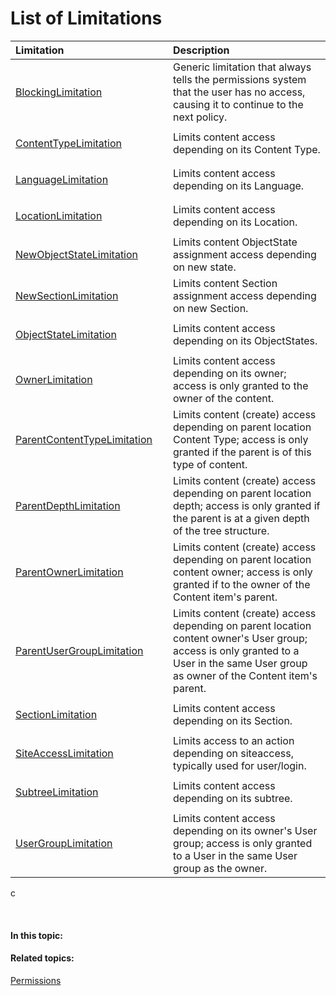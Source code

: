 # List of Limitations

<table>
<colgroup>
<col width="50%" />
<col width="50%" />
</colgroup>
<thead>
<tr class="header">
<th align="left">Limitation</th>
<th align="left">Description</th>
</tr>
</thead>
<tbody>
<tr class="odd">
<td align="left"><a href="BlockingLimitation" class="uri">BlockingLimitation</a></td>
<td align="left">Generic limitation that always tells the permissions system that the user has no access, causing it to continue to the next policy.</td>
</tr>
<tr class="even">
<td align="left"><p><a href="ContentTypeLimitation" class="uri">ContentTypeLimitation</a></p></td>
<td align="left">Limits content access depending on its Content Type.</td>
</tr>
<tr class="odd">
<td align="left"><p><a href="LanguageLimitation" class="uri">LanguageLimitation</a></p></td>
<td align="left">Limits content access depending on its Language.</td>
</tr>
<tr class="even">
<td align="left"><p><a href="LocationLimitation" class="uri">LocationLimitation</a></p></td>
<td align="left">Limits content access depending on its Location.</td>
</tr>
<tr class="odd">
<td align="left"><a href="NewObjectStateLimitation" class="uri">NewObjectStateLimitation</a></td>
<td align="left">Limits content ObjectState assignment access depending on new state.</td>
</tr>
<tr class="even">
<td align="left"><p><a href="NewSectionLimitation" class="uri">NewSectionLimitation</a></p></td>
<td align="left">Limits content Section assignment access depending on new Section.</td>
</tr>
<tr class="odd">
<td align="left"><p><a href="ObjectStateLimitation" class="uri">ObjectStateLimitation</a></p></td>
<td align="left">Limits content access depending on its ObjectStates.</td>
</tr>
<tr class="even">
<td align="left"><p><a href="OwnerLimitation" class="uri">OwnerLimitation</a></p></td>
<td align="left">Limits content access depending on its owner; access is only granted to the owner of the content.</td>
</tr>
<tr class="odd">
<td align="left"><p><a href="ParentContentTypeLimitation" class="uri">ParentContentTypeLimitation</a></p></td>
<td align="left">Limits content (create) access depending on parent location Content Type; access is only granted if the parent is of this type of content.</td>
</tr>
<tr class="even">
<td align="left"><p><a href="ParentDepthLimitation" class="uri">ParentDepthLimitation</a></p></td>
<td align="left">Limits content (create) access depending on parent location depth; access is only granted if the parent is at a given depth of the tree structure.</td>
</tr>
<tr class="odd">
<td align="left"><p><a href="ParentOwnerLimitation" class="uri">ParentOwnerLimitation</a></p></td>
<td align="left">Limits content (create) access depending on parent location content owner; access is only granted if to the owner of the Content item's parent.</td>
</tr>
<tr class="even">
<td align="left"><p><a href="ParentUserGroupLimitation" class="uri">ParentUserGroupLimitation</a></p></td>
<td align="left">Limits content (create) access depending on parent location content owner's User group; access is only granted to a User in the same User group as owner of the Content item's parent.</td>
</tr>
<tr class="odd">
<td align="left"><p><a href="SectionLimitation" class="uri">SectionLimitation</a></p></td>
<td align="left">Limits content access depending on its Section.</td>
</tr>
<tr class="even">
<td align="left"><p><a href="SiteAccessLimitation" class="uri">SiteAccessLimitation</a></p></td>
<td align="left">Limits access to an action depending on siteaccess, typically used for user/login.</td>
</tr>
<tr class="odd">
<td align="left"><p><a href="SubtreeLimitation" class="uri">SubtreeLimitation</a></p></td>
<td align="left">Limits content access depending on its subtree.</td>
</tr>
<tr class="even">
<td align="left"><a href="UserGroupLimitation" class="uri">UserGroupLimitation</a></td>
<td align="left">Limits content access depending on its owner's User group; access is only granted to a User in the same User group as the owner.</td>
</tr>
</tbody>
</table>

c

 

#### In this topic:

#### Related topics:

[Permissions](https://doc.ez.no/display/DEVELOPER/Repository#Repository-Permissions)



